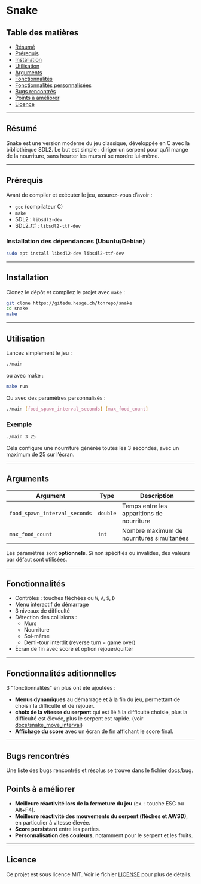 # Snake

## Table des matières

- [Résumé](#résumé)
- [Prérequis](#prérequis)
- [Installation](#installation)
- [Utilisation](#utilisation)
- [Arguments](#arguments)
- [Fonctionnalités](#fonctionnalités)
- [Fonctionnalités personnalisées](#fonctionnalités-personnalisées)
- [Bugs rencontrés](#bugs-rencontrés)
- [Points à améliorer](#points-à-améliorer)
- [Licence](#licence)

---

## Résumé

Snake est une version moderne du jeu classique, développée en C avec la bibliothèque SDL2. Le but est simple : diriger un serpent pour qu’il mange de la nourriture, sans heurter les murs ni se mordre lui-même.

---

## Prérequis

Avant de compiler et exécuter le jeu, assurez-vous d’avoir :

- `gcc` (compilateur C)
- `make`
- SDL2 : `libsdl2-dev`
- SDL2_ttf : `libsdl2-ttf-dev`

### Installation des dépendances (Ubuntu/Debian)

```sh
sudo apt install libsdl2-dev libsdl2-ttf-dev
```

---

## Installation

Clonez le dépôt et compilez le projet avec `make` :

```sh
git clone https://gitedu.hesge.ch/tonrepo/snake
cd snake
make
```

---

## Utilisation

Lancez simplement le jeu :

```sh
./main
```

ou avec make :

```sh
make run
```

Ou avec des paramètres personnalisés :

```sh
./main [food_spawn_interval_seconds] [max_food_count]
```

### Exemple

```sh
./main 3 25
```

Cela configure une nourriture générée toutes les 3 secondes, avec un maximum de 25 sur l’écran.

---

## Arguments

| Argument                      | Type     | Description                               |
| ----------------------------- | -------- | ----------------------------------------- |
| `food_spawn_interval_seconds` | `double` | Temps entre les apparitions de nourriture |
| `max_food_count`              | `int`    | Nombre maximum de nourritures simultanées |

Les paramètres sont **optionnels**. Si non spécifiés ou invalides, des valeurs par défaut sont utilisées.

---

## Fonctionnalités

- Contrôles : touches fléchées ou `W`, `A`, `S`, `D`
- Menu interactif de démarrage
- 3 niveaux de difficulté
- Détection des collisions :
  - Murs
  - Nourriture
  - Soi-même
  - Demi-tour interdit (reverse turn = game over)
- Écran de fin avec score et option rejouer/quitter

---

## Fonctionnalités aditionnelles

3 "fonctionnalités" en plus ont été ajoutées :

- **Menus dynamiques** au démarrage et à la fin du jeu, permettant de choisir la difficulté et de rejouer.
- **choix de la vitesse du serpent** qui est lié à la difficulté choisie, plus la difficulté est élevée, plus le serpent est rapide. (voir [docs/snake_move_interval](docs/snake_move_interval))
- **Affichage du score** avec un écran de fin affichant le score final.

---

## Bugs rencontrés

Une liste des bugs rencontrés et résolus se trouve dans le fichier [docs/bug](docs/bug).

## Points à améliorer

- **Meilleure réactivité lors de la fermeture du jeu** (ex. : touche ESC ou Alt+F4).
- **Meilleure réactivité des mouvements du serpent (flèches et AWSD)**, en particulier à vitesse élevée.
- **Score persistant** entre les parties.
- **Personnalisation des couleurs**, notamment pour le serpent et les fruits.

---

## Licence

Ce projet est sous licence MIT. Voir le fichier [LICENSE](LICENSE) pour plus de détails.
